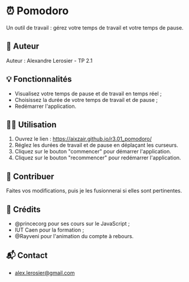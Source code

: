 # ⏰ Pomodoro

Un outil de travail : gérez votre temps de travail et votre temps de pause.

## 👤 Auteur

Auteur : Alexandre Lerosier - TP 2.1

## 💡 Fonctionnalités

* Visualisez votre temps de pause et de travail en temps réel ;
* Choisissez la durée de votre temps de travail et de pause ;
* Redémarrer l'application.

## 👨‍💻 Utilisation

1. Ouvrez le lien : https://aixzair.github.io/r3.01_pomodoro/
2. Réglez les durées de travail et de pause en déplaçant les curseurs.
3. Cliquez sur le bouton "commencer" pour démarrer l'application.
4. Cliquez sur le bouton "recommencer" pour redémarrer l'application.

## 📝 Contribuer

Faites vos modifications, puis je les fusionnerai si elles sont pertinentes.

## 🙏 Crédits

* @princecorg pour ses cours sur le JavaScript ;
* IUT Caen pour la formation ;
* @Rayveni pour l'animation du compte à rebours.

## 📬 Contact

* alex.lerosier@gmail.com
